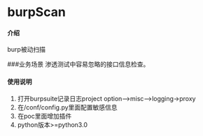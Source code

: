 # burpScan

#### 介绍
burp被动扫描

###业务场景
渗透测试中容易忽略的接口信息检查。


#### 使用说明

1. 打开burpsuite记录日志project option-->misc-->logging->proxy
2. 在/conf/config.py里面配置敏感信息
3. 在poc里面增加插件
4. python版本>=python3.0
